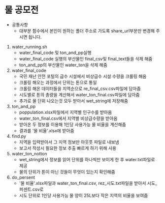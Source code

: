 # 물 공모전
- 공통사항 
    - 대부분 함수에서 본인이 원하는 폴더 주소로 가도록 share_url부분만 변경해 주시면 됩니다.
1. water_running.sh
    - water_final_code 및 ton_and_pp실행
    - water_final_code 실행의 부산물인 final_csv및 final_text들을 삭제 해줌
    - ton_and_pp의 부산물인 water_ton을 삭제 해줌
2. water_final_code
    - 국민 재난 안전 포털의 급수 시설에서 비상급수 시설 수량을 크롤링 해옴
    - 크롤링 해오는 과정에서 단위는 톤으로 통일
    - 크롤링 해온 데이터들을 지역순으로 re_final_csv.csv파일에 담아줌
    - 시도별로 톤의 총량을 계산해서 water_ton_final.csv파일에 담아줌
    - 추가로 물 단위 나오는것 모두 받아서 wet_string에 저장해줌
4. ton_and_pp
    - poppulation.xlsx파일에서 지역별 인구수를 받아옴
    - water_ton_final.csv에서 지역별 비상급수량을 받아옴
    - 받아온 두 정보를 이용해 1인당 사용가능 물 비율을 계산해줌
    - 결과를 '물 비율'.xlsx에 받아줌
5. find.py
    - 지역을 입력받아서 그 지역 정보만 아웃풋 파일로 내보냄
    - 보고서 작성시 필요한 정보 추출 빠르게 하기 위해 사용
6. water_ton_notton
    - wet_string에서 정보를 읽어 단위를 하나씩만 보이게 한 후 water.txt파일로 제공
    - 물의 단위가 톤이 아닌 것들이 무엇이 있는지 확인해줌
7. do_persent
    - '물 비율'.xlsx파일과 water_ton_final.csv, rez_시도.txt파일을 받아서 시도_퍼센트.csv로 
    - 시도 단위로 1인당 사용가능 물 양이 25L보다 작은 지역의 비율을 보여줌
